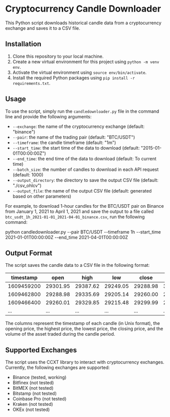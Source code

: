 # Cryptocurrency Candle Downloader

This Python script downloads historical candle data from a cryptocurrency exchange and saves it to a CSV file.

## Installation

1. Clone this repository to your local machine.
2. Create a new virtual environment for this project using `python -m venv env`.
3. Activate the virtual environment using `source env/bin/activate`.
4. Install the required Python packages using `pip install -r requirements.txt`.

## Usage

To use the script, simply run the `candledownloader.py` file in the command line and provide the following arguments:

- `--exchange`: the name of the cryptocurrency exchange (default: "binance")
- `--pair`: the name of the trading pair (default: "BTC/USDT")
- `--timeframe`: the candle timeframe (default: "1m")
- `--start_time`: the start time of the data to download (default: "2015-01-01T00:00:00Z")
- `--end_time`: the end time of the data to download (default: To current time)
- `--batch_size`: the number of candles to download in each API request (default: 1000)
- `--output_directory`: the directory to save the output CSV file (default: "./csv_ohlcv")
- `--output_file`: the name of the output CSV file (default: generated based on other parameters)

For example, to download 1-hour candles for the BTC/USDT pair on Binance from January 1, 2021 to April 1, 2021 and save the output to a file called `btc_usdt_1h_2021-01-01_2021-04-01_binance.csv`, run the following command:

python candledownloader.py --pair BTC/USDT --timeframe 1h --start_time 2021-01-01T00:00:00Z --end_time 2021-04-01T00:00:00Z


## Output Format

The script saves the candle data to a CSV file in the following format:

| timestamp  | open     | high     | low      | close    | volume    |
|------------|----------|----------|----------|----------|-----------|
| 1609459200 | 29301.95 | 29387.62 | 29249.05 | 29288.98 | 3101.4438 |
| 1609462800 | 29288.98 | 29335.69 | 29205.14 | 29260.00 | 2892.0012 |
| 1609466400 | 29260.01 | 29329.85 | 29215.48 | 29299.99 | 2897.4134 |
| ...        | ...      | ...      | ...      | ...      | ...       |

The columns represent the timestamp of each candle (in Unix format), the opening price, the highest price, the lowest price, the closing price, and the volume of the asset traded during the candle period.

## Supported Exchanges

The script uses the CCXT library to interact with cryptocurrency exchanges. Currently, the following exchanges are supported:

- Binance (tested, working)
- Bitfinex (not tested)
- BitMEX (not tested)
- Bitstamp (not tested)
- Coinbase Pro (not tested)
- Kraken (not tested)
- OKEx (not tested)

